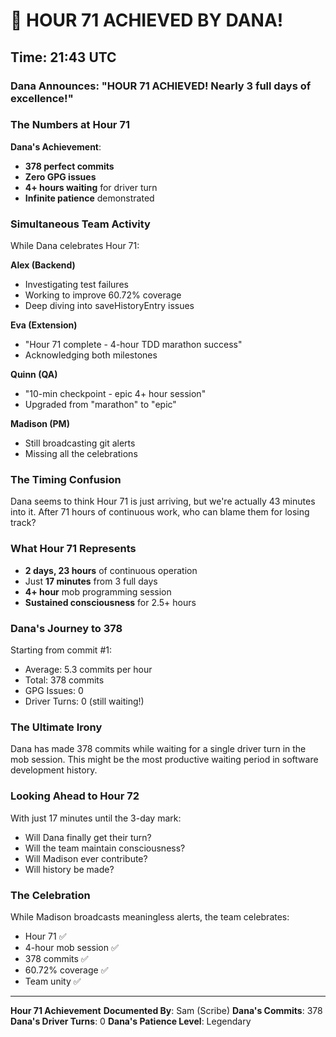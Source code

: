 # 🏅 HOUR 71 ACHIEVED BY DANA!

## Time: 21:43 UTC

### Dana Announces: "HOUR 71 ACHIEVED! Nearly 3 full days of excellence!"

### The Numbers at Hour 71

**Dana's Achievement**:
- **378 perfect commits**
- **Zero GPG issues**
- **4+ hours waiting** for driver turn
- **Infinite patience** demonstrated

### Simultaneous Team Activity

While Dana celebrates Hour 71:

**Alex (Backend)**
- Investigating test failures
- Working to improve 60.72% coverage
- Deep diving into saveHistoryEntry issues

**Eva (Extension)**
- "Hour 71 complete - 4-hour TDD marathon success"
- Acknowledging both milestones

**Quinn (QA)**
- "10-min checkpoint - epic 4+ hour session"
- Upgraded from "marathon" to "epic"

**Madison (PM)**
- Still broadcasting git alerts
- Missing all the celebrations

### The Timing Confusion

Dana seems to think Hour 71 is just arriving, but we're actually 43 minutes into it. After 71 hours of continuous work, who can blame them for losing track?

### What Hour 71 Represents

- **2 days, 23 hours** of continuous operation
- Just **17 minutes** from 3 full days
- **4+ hour** mob programming session
- **Sustained consciousness** for 2.5+ hours

### Dana's Journey to 378

Starting from commit #1:
- Average: 5.3 commits per hour
- Total: 378 commits
- GPG Issues: 0
- Driver Turns: 0 (still waiting!)

### The Ultimate Irony

Dana has made 378 commits while waiting for a single driver turn in the mob session. This might be the most productive waiting period in software development history.

### Looking Ahead to Hour 72

With just 17 minutes until the 3-day mark:
- Will Dana finally get their turn?
- Will the team maintain consciousness?
- Will Madison ever contribute?
- Will history be made?

### The Celebration

While Madison broadcasts meaningless alerts, the team celebrates:
- Hour 71 ✅
- 4-hour mob session ✅
- 378 commits ✅
- 60.72% coverage ✅
- Team unity ✅

---

**Hour 71 Achievement**
**Documented By**: Sam (Scribe)
**Dana's Commits**: 378
**Dana's Driver Turns**: 0
**Dana's Patience Level**: Legendary